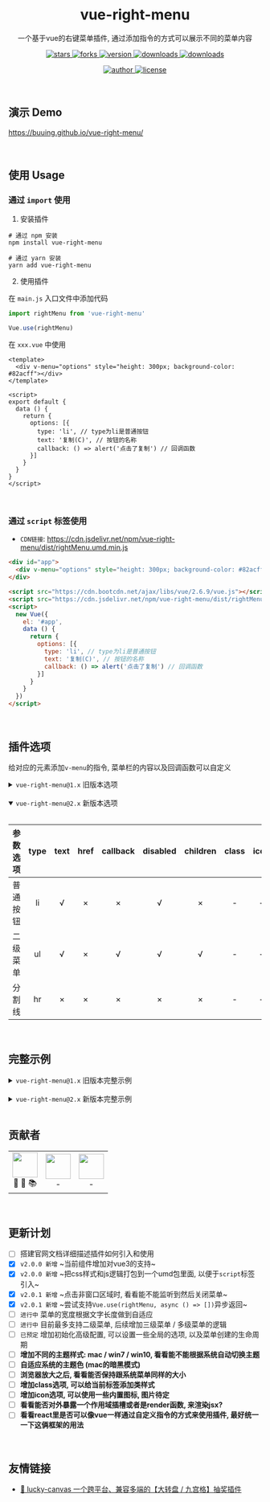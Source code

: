 
<div align="center">
  <h1>vue-right-menu</h1>
  <p>一个基于vue的右键菜单插件, 通过添加指令的方式可以展示不同的菜单内容</p>
  <p>
    <a href="https://github.com/buuing/vue-right-menu/stargazers" target="_black">
      <img src="https://img.shields.io/github/stars/buuing/vue-right-menu?color=%238aacf9&logo=github&style=flat-square" alt="stars" />
    </a>
    <a href="https://github.com/buuing/vue-right-menu/network/members" target="_black">
      <img src="https://img.shields.io/github/forks/buuing/vue-right-menu?color=%238aacf9&logo=github&style=flat-square" alt="forks" />
    </a>
    <a href="https://www.npmjs.com/package/vue-right-menu" target="_black">
      <img src="https://img.shields.io/npm/v/vue-right-menu?color=%238aacf9&logo=npm&style=flat-square" alt="version" />
    </a>
    <a href="https://www.npmjs.com/package/vue-right-menu" target="_black">
      <img src="https://img.shields.io/npm/dm/vue-right-menu?color=%238aacf9&logo=npm&style=flat-square" alt="downloads" />
    </a>
    <a href="https://www.jsdelivr.com/package/npm/vue-right-menu" target="_black">
      <img src="https://data.jsdelivr.com/v1/package/npm/vue-right-menu/badge" alt="downloads" />
    </a>
  </p>
  <p>
    <a href="https://github.com/buuing" target="_black">
      <img src="https://img.shields.io/badge/Author-%20buuing%20-4195a5.svg?&logo=github&style=flat-square" alt="author" />
    </a>
    <a href="https://github.com/buuing/vue-right-menu/blob/master/LICENSE" target="_black">
      <img src="https://img.shields.io/github/license/buuing/vue-right-menu?color=%232dce89&logo=github&style=flat-square" alt="license" />
    </a>
  </p>
</div>

<br />


## 演示 Demo

https://buuing.github.io/vue-right-menu/

<br />

## 使用 Usage

### 通过 `import` 使用

1. 安装插件

```shell
# 通过 npm 安装
npm install vue-right-menu

# 通过 yarn 安装
yarn add vue-right-menu
```

2. 使用插件

在 `main.js` 入口文件中添加代码

```js
import rightMenu from 'vue-right-menu'

Vue.use(rightMenu)
```

在 `xxx.vue` 中使用

```vue
<template>
  <div v-menu="options" style="height: 300px; background-color: #82acff"></div>
</template>

<script>
export default {
  data () {
    return {
      options: [{
        type: 'li', // type为li是普通按钮
        text: '复制(C)', // 按钮的名称
        callback: () => alert('点击了复制') // 回调函数
      }]
    }
  }
}
</script>
```


<br />

### 通过 `script` 标签使用

- `CDN链接`: https://cdn.jsdelivr.net/npm/vue-right-menu/dist/rightMenu.umd.min.js

```html
<div id="app">
  <div v-menu="options" style="height: 300px; background-color: #82acff"></div>
</div>

<script src="https://cdn.bootcdn.net/ajax/libs/vue/2.6.9/vue.js"></script>
<script src="https://cdn.jsdelivr.net/npm/vue-right-menu/dist/rightMenu.umd.min.js"></script>
<script>
  new Vue({
    el: '#app',
    data () {
      return {
        options: [{
          type: 'li', // type为li是普通按钮
          text: '复制(C)', // 按钮的名称
          callback: () => alert('点击了复制') // 回调函数
        }]
      }
    }
  })
</script>
```


<br />

## 插件选项

给对应的元素添加`v-menu`的指令, 菜单栏的内容以及回调函数可以自定义

<details>
<summary>
<code>vue-right-menu@1.x</code> 旧版本选项
</summary>

<br />

| 参数选项  | a链接 | 普通按钮 | 二级菜单 | 分割线
|  :-:     | :-:   | :-:     | :-: | :-:
| type     |  a   |   li    |  ul  | hr 
| title    |  √   |   √     |  √   | × 
| href     |  √   |   ×     |  ×   | × 
| func     |  ×   |   √     |  ×   | × 
| disabled |  √   |   √     |  √   | × 
| children |  ×   |   ×     |  √   | × 

</details>

<br />

<details open>
<summary>
<code>vue-right-menu@2.x</code> 新版本选项
</summary>

<br />

| 参数选项  | type | text | href | callback | disabled | children | class | icon |
| :-:      | :-:  | :-:  | :-:  |    :-:   |   :-:    |    :-:   |  :-:  | :-:  |
| 普通按钮   |  li  |  √   |  ×   |    ×     |   √      |    ×     |   -   |  -   |
| 二级菜单   |  ul  |  √   |  ×   |    √     |   √      |    √     |   -   |  -   |
| 分割线     |  hr  |  ×   |  ×   |    ×     |   ×      |    ×     |   -   |  -   |

</details>

<br />

## 完整示例

<details>
<summary>
<code>vue-right-menu@1.x</code> 旧版本完整示例
</summary>

<br />

```html
<template>
  <div v-menu="options" style="height: 300px; background-color: #82acff"></div>
</template>

<script>
export default {
  data () {
    return {
      options: [
        {
          type: 'li', // type为li是普通按钮
          title: '复制(C)', // 按钮的名称
          func: () => alert('点击了复制') // 回调函数
        }, {
          type: 'li',
          title: '粘贴(V)',
          disabled: true, // 不可点击状态, 回调函数自然无法触发
          func: () => alert('点击了粘贴')
        }, {
          type: 'hr' // 分割线, 无需其他参数
        }, {
          type: 'ul', // type为ul是二级菜单
          title: '新建(W)',
          children: [ // children里面配置二级菜单列表, 不支持三级菜单
            {
              type: 'li',
              title: '文件夹(F)',
              func: () => alert('新建了文件夹')
            }, {
              type: 'li',
              title: '快捷方式(S)',
              func: () => alert('新建了快捷方式')
            }, {
              type: 'hr'
            }, {
              type: 'li',
              title: '文本文档'
            }, {
              type: 'li',
              title: 'Work 文档'
            }, {
              type: 'li',
              title: 'Excel 表格'
            }, {
              type: 'li',
              title: 'WinRAR 压缩文件'
            }
          ]
        }, {
          type: 'hr'
        }, {
          type: 'li',
          title: '属性(R)',
          func: () => alert('点击了属性')
        }
      ]
    }
  }
}
</script>
```

</details>

<br />

<details>
<summary>
<code>vue-right-menu@2.x</code> 新版本完整示例
</summary>

<br />

```html
<template>
  <div v-menu="options" style="height: 300px; background-color: #82acff"></div>
</template>

<script>
export default {
  data () {
    return {
      options: [
        {
          type: 'li', // type为li是普通按钮
          text: '复制(C)', // 按钮的名称
          callback: () => alert('点击了复制') // 回调函数
        }, {
          type: 'li',
          text: '粘贴(V)',
          disabled: true, // 不可点击状态, 回调函数自然无法触发
          callback: () => alert('点击了粘贴')
        }, {
          type: 'hr' // 分割线, 无需其他参数
        }, {
          type: 'ul', // type为ul是二级菜单
          text: '新建(W)',
          children: [ // children里面配置二级菜单列表, 不支持三级菜单
            {
              type: 'li',
              text: '文件夹(F)',
              callback: () => alert('新建了文件夹')
            }, {
              type: 'li',
              text: '快捷方式(S)',
              callback: () => alert('新建了快捷方式')
            }, {
              type: 'hr'
            }, {
              type: 'li',
              text: '文本文档'
            }, {
              type: 'li',
              text: 'Work 文档'
            }, {
              type: 'li',
              text: 'Excel 表格'
            }, {
              type: 'li',
              text: 'WinRAR 压缩文件'
            }
          ]
        }, {
          type: 'hr'
        }, {
          type: 'li',
          text: '属性(R)',
          callback: () => alert('点击了属性')
        }
      ]
    }
  }
}
</script>
```

</details>

<br />

## 贡献者

<table>
  <tr>
    <td align="center"><a href="https://github.com/buuing" target="_blank"><img width="50px" src="https://avatars.githubusercontent.com/u/36689704"></a><div><span title="核心开发">🤖</span> <span title="修复bug">🚧</span> <span title="维护文档">📚</span></div></td>
    <td align="center"><a href="https://github.com/dora1995" target="_blank"><img width="50px" src="https://avatars.githubusercontent.com/u/53267289"></a><div>-</div></td>
    <td align="center"><a href="https://github.com/yushen7" target="_blank"><img width="50px" src="https://avatars.githubusercontent.com/u/35678187"></a><div>-</div></td>
  </tr>
</table>

<br />

## 更新计划

- [ ] 搭建官网文档详细描述插件如何引入和使用
- [x] `v2.0.0 新增` ~当前组件增加对vue3的支持~
- [x] `v2.0.0 新增` ~把css样式和js逻辑打包到一个umd包里面, 以便于`script`标签引入~
- [x] `v2.0.1 新增` ~点击非窗口区域时, 看看能不能监听到然后关闭菜单~
- [x] `v2.0.1 新增` ~尝试支持`Vue.use(rightMenu, async () => [])`异步返回~
- [ ] `进行中` 菜单的宽度根据文字长度做到自适应
- [ ] `进行中` 目前最多支持二级菜单, 后续增加三级菜单 / 多级菜单的逻辑
- [ ] `已预定` 增加初始化高级配置, 可以设置一些全局的选项, 以及菜单创建的生命周期
- [ ] **增加不同的主题样式: mac / win7 / win10, 看看能不能根据系统自动切换主题**
- [ ] **自适应系统的主题色 (mac的暗黑模式)**
- [ ] **浏览器放大之后, 看看能否保持跟系统菜单同样的大小**
- [ ] **增加class选项, 可以给当前标签添加类样式**
- [ ] **增加icon选项, 可以使用一些内置图标, 图片待定**
- [ ] **看看能否对外暴露一个作用域插槽或者是render函数, 来渲染jsx?**
- [ ] **看看react里是否可以像vue一样通过自定义指令的方式来使用插件, 最好统一一下这俩框架的用法**

<br />

## 友情链接

- [🎁 lucky-canvas 一个跨平台、兼容多端的【大转盘 / 九宫格】抽奖插件](https://github.com/LuckDraw/lucky-canvas)

